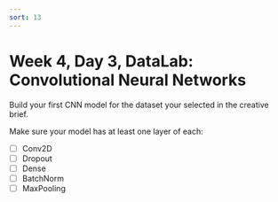 ```yaml
---
sort: 13
---
```


# Week 4, Day 3, DataLab: Convolutional Neural Networks

Build your first CNN model for the dataset your selected in the creative brief.

Make sure your model has at least one layer of each:
- [ ] Conv2D
- [ ] Dropout
- [ ] Dense
- [ ] BatchNorm
- [ ] MaxPooling
